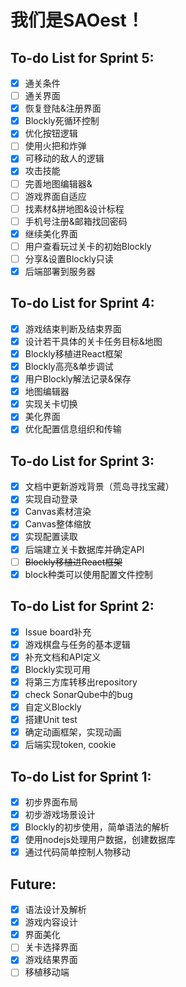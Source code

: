 # 我们是SAOest！

## To-do List for Sprint 5:

- [x] 通关条件
- [ ] 通关界面
- [x] 恢复登陆&注册界面
- [x] Blockly死循环控制
- [x] 优化按钮逻辑
- [ ] 使用火把和炸弹
- [x] 可移动的敌人的逻辑
- [x] 攻击技能
- [ ] 完善地图编辑器&
- [ ] 游戏界面自适应
- [ ] 找素材&拼地图&设计标程
- [ ] 手机号注册&邮箱找回密码
- [x] 继续美化界面
- [ ] 用户查看玩过关卡的初始Blockly
- [ ] 分享&设置Blockly只读
- [x] 后端部署到服务器

## To-do List for Sprint 4:

- [x] 游戏结束判断及结束界面
- [x] 设计若干具体的关卡任务目标&地图
- [x] Blockly移植进React框架
- [x] Blockly高亮&单步调试
- [x] 用户Blockly解法记录&保存
- [x] 地图编辑器
- [x] 实现关卡切换
- [x] 美化界面
- [x] 优化配置信息组织和传输

## To-do List for Sprint 3:

- [x] 文档中更新游戏背景（荒岛寻找宝藏）
- [x] 实现自动登录
- [x] Canvas素材渲染
- [x] Canvas整体缩放
- [x] 实现配置读取
- [x] 后端建立关卡数据库并确定API
- [ ] ~~Blockly移植进React框架~~
- [x] block种类可以使用配置文件控制

## To-do List for Sprint 2:

- [x] Issue board补充
- [x] 游戏棋盘与任务的基本逻辑
- [x] 补充文档和API定义
- [x] Blockly实现可用
- [x] 将第三方库转移出repository
- [x] check SonarQube中的bug
- [x] 自定义Blockly
- [x] 搭建Unit test
- [x] 确定动画框架，实现动画
- [x] 后端实现token, cookie

## To-do List for Sprint 1:

- [x] 初步界面布局
- [x] 初步游戏场景设计
- [x] Blockly的初步使用，简单语法的解析
- [x] 使用nodejs处理用户数据，创建数据库
- [x] 通过代码简单控制人物移动

## Future:
- [x] 语法设计及解析
- [x] 游戏内容设计
- [x] 界面美化
- [ ] 关卡选择界面
- [x] 游戏结果界面
- [ ] 移植移动端
